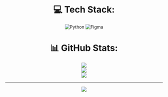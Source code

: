 <div align='center'>
  
# 💻 Tech Stack:
![Python](https://img.shields.io/badge/python-3670A0?style=for-the-badge&logo=python&logoColor=ffdd54) ![Figma](https://img.shields.io/badge/figma-%23F24E1E.svg?style=for-the-badge&logo=figma&logoColor=white) 
# 📊 GitHub Stats:
![](https://github-readme-stats.vercel.app/api?username=mar1katach1bana&theme=dark&hide_border=true&include_all_commits=true&count_private=true)<br/>
![](https://github-readme-streak-stats.herokuapp.com/?user=mar1katach1bana&theme=dark&hide_border=true)<br/>
![](https://github-readme-stats.vercel.app/api/top-langs/?username=mar1katach1bana&theme=dark&hide_border=true&include_all_commits=true&count_private=true&layout=compact)

---
[![](https://visitcount.itsvg.in/api?id=mar1katach1bana&icon=0&color=0)](https://visitcount.itsvg.in)

<div>
